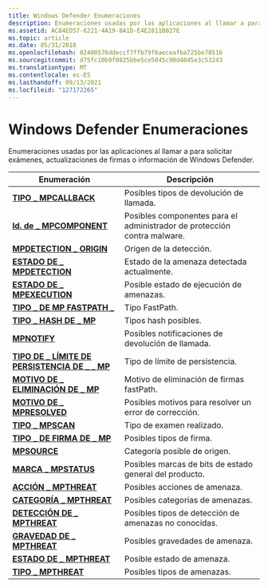 ```yaml
---
title: Windows Defender Enumeraciones
description: Enumeraciones usadas por las aplicaciones al llamar a para solicitar exámenes, actualizaciones de firmas o información de Windows Defender.
ms.assetid: AC84ED57-6221-4A19-8A1D-E4E2811B027E
ms.topic: article
ms.date: 05/31/2018
ms.openlocfilehash: 02400576ddeccf7ffb79f6aeceafba725be78516
ms.sourcegitcommit: d75fc10b9f0825bbe5ce5045c90d4045e3c53243
ms.translationtype: MT
ms.contentlocale: es-ES
ms.lasthandoff: 09/13/2021
ms.locfileid: "127172265"
---
```

# <a name="windows-defender-enumerations"></a>Windows Defender Enumeraciones

Enumeraciones usadas por las aplicaciones al llamar a para solicitar exámenes, actualizaciones de firmas o información de Windows Defender.



| Enumeración                                                       | Descripción                                                           |
|-------------------------------------------------------------------|-----------------------------------------------------------------------|
| [**TIPO \_ MPCALLBACK**](mpcallback-type.md)                       | Posibles tipos de devolución de llamada.<br/>                                   |
| [**Id. de \_ MPCOMPONENT**](mpcomponent-id.md)                         | Posibles componentes para el administrador de protección contra malware.<br/>    |
| [**MPDETECTION \_ ORIGIN**](mpdetection-origin.md)                 | Origen de la detección.<br/>                                          |
| [**ESTADO DE \_ MPDETECTION**](mpdetection-state.md)                   | Estado de la amenaza detectada actualmente.<br/>                |
| [**ESTADO DE \_ MPEXECUTION**](mpexecution-status.md)                 | Posible estado de ejecución de amenazas.<br/>                          |
| [**TIPO \_ DE MP FASTPATH \_**](mp-fastpath-type.md)                    | Tipo FastPath.<br/>                                             |
| [**TIPO \_ HASH DE \_ MP**](mp-hash-type.md)                            | Tipos hash posibles.<br/>                                       |
| [**MPNOTIFY**](mpnotify.md)                                      | Posibles notificaciones de devolución de llamada.<br/>                           |
| [**TIPO DE \_ LÍMITE DE PERSISTENCIA DE \_ \_ MP**](mp-persistence-limit-type.md) | Tipo de límite de persistencia.<br/>                                    |
| [**MOTIVO DE \_ ELIMINACIÓN DE \_ MP**](mp-removal-reason.md)                  | Motivo de eliminación de firmas fastPath.<br/>                         |
| [**MOTIVO DE \_ MPRESOLVED**](mpresolved-reason.md)                   | Posibles motivos para resolver un error de corrección.<br/> |
| [**TIPO \_ MPSCAN**](mpscan-type.md)                               | Tipo de examen realizado.<br/>                                    |
| [**TIPO \_ DE FIRMA DE \_ MP**](mp-signature-type.md)                  | Posibles tipos de firma.<br/>                                  |
| [**MPSOURCE**](mpsource.md)                                      | Categoría posible de origen.<br/>                               |
| [**MARCA \_ MPSTATUS**](mpstatus-flag.md)                           | Posibles marcas de bits de estado general del producto.<br/>                 |
| [**ACCIÓN \_ MPTHREAT**](mpthreat-action.md)                       | Posibles acciones de amenaza.<br/>                                   |
| [**CATEGORÍA \_ MPTHREAT**](mpthreat-category.md)                   | Posibles categorías de amenazas.<br/>                                |
| [**DETECCIÓN DE \_ MPTHREAT**](mpthreat-detection.md)                 | Posibles tipos de detección de amenazas no conocidas.<br/>                 |
| [**GRAVEDAD DE \_ MPTHREAT**](mpthreat-severity.md)                   | Posibles gravedades de amenaza.<br/>                                |
| [**ESTADO DE \_ MPTHREAT**](mpthreat-status.md)                       | Posible estado de amenaza.<br/>                                    |
| [**TIPO \_ MPTHREAT**](mpthreat-type.md)                           | Posibles tipos de amenazas.<br/>                                     |



 

 

 





